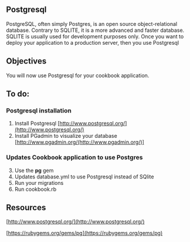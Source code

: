 ## Postgresql

PostgreSQL, often simply Postgres, is an open source object-relational database. Contrary to SQLITE, it is a more advanced and faster database. SQLITE is usually used for development purposes only. Once you want to deploy your application to a production server, then you use Postgresql

## Objectives

You will now use Postgresql for your cookbook application.

## To do:

### Postgresql installation

1. Install Postgresql [http://www.postgresql.org/](http://www.postgresql.org/)
2. Install PGadmin to visualize your database [http://www.pgadmin.org/(http://www.pgadmin.org/)]


### Updates Cookbook application to use Postgres

3. Use the **pg** gem
4. Updates database.yml to use Postgresql instead of SQlite
5. Run your migrations
6. Run cookbook.rb



## Resources

[http://www.postgresql.org/](http://www.postgresql.org/)

[https://rubygems.org/gems/pg](https://rubygems.org/gems/pg)
